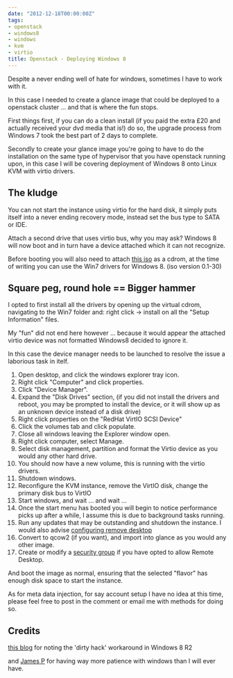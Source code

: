 ```yaml
---
date: "2012-12-18T00:00:00Z"
tags:
- openstack
- windows8
- windows
- kvm
- virtio
title: Openstack - Deploying Windows 8
---
```


Despite a never ending well of hate for windows, sometimes I have to work with it.

In this case I needed to create a glance image that could be deployed to a openstack cluster ... and that is where the fun stops.

First things first, if you can do a clean install (if you paid the extra £20 and actually received your dvd media that is!) do so, the upgrade process from Windows 7 took the best part of 2 days to complete.

Secondly to create your glance image you're going to have to do the installation on the same type of hypervisor that you have openstack running upon, in this case I will be covering deployment of Windows 8 onto Linux KVM with virtio drivers.

<h2>The kludge</h2>

You can not start the instance using virtio for the hard disk, it simply puts itself into a never ending recovery mode, instead set the bus type to SATA or IDE.

Attach a second drive that uses virtio bus, why you may ask? Windows 8 will now boot and in turn have a device attached which it can not recognize.

Before booting you will also need to attach [this iso](https://alt.fedoraproject.org/pub/alt/virtio-win/latest/images/bin/) as a cdrom, at the time of writing you can use the Win7 drivers for Windows 8. (iso version 0.1-30)

<h2>Square peg, round hole == Bigger hammer</h2>

I opted to first install all the drivers by opening up the virtual cdrom, navigating to the Win7 folder and: right click -> install on all the "Setup Information" files.

My "fun" did not end here however ... because it would appear the attached virtio device was not formatted Windows8 decided to ignore it.

In this case the device manager needs to be launched to resolve the issue a laborious task in itelf.

1. Open desktop, and click the windows explorer tray icon.
2. Right click "Computer" and click properties.
3. Click "Device Manager".
4. Expand the "Disk Drives" section, (if you did not install the drivers and reboot, you may be prompted to install the device, or it will show up as an unknown device instead of a disk drive)
5. Right click properties on the "RedHat VirtIO SCSI Device"
6. Click the volumes tab and click populate.
7. Close all windows leaving the Explorer window open.
8. Right click computer, select Manage.
9. Select disk management, partition and format the Virtio device as you would any other hard drive.
10. You should now have a new volume, this is running with the virtio drivers.
11. Shutdown windows.
12. Reconfigure the KVM instance, remove the VirtIO disk, change the primary disk bus to VirtIO
13. Start windows, and wait ... and wait ...
14. Once the start menu has booted you will begin to notice performance picks up after a while, I assume this is due to background tasks running.
15. Run any updates that may be outstanding and shutdown the instance. I would also advise [configuring remove desktop](https://www.guidingtech.com/13469/hot-to-enable-remote-desktop-in-windows-8/)
16. Convert to qcow2 (if you want), and import into glance as you would any other image.
17. Create or modify a [security group](https://docs.openstack.org/essex/openstack-compute/starter/content/Security_Overview-d1e2505.html) if you have opted to allow Remote Desktop.

And boot the image as normal, ensuring that the selected "flavor" has enough disk space to start the instance.

As for meta data injection, for say account setup I have no idea at this time, please feel free to post in the comment or email me with methods for doing so.

<h2>Credits</h2>

[this blog](https://cloud101.eu/blog/2012/05/31/how-to-create-a-windows-2008-r2-image-for-openstack-with-virtio-support/) for noting the 'dirty hack' workaround in Windows 8 R2

and [James P](https://twitter.com/parters) for having way more patience with windows than I will ever have.
 
